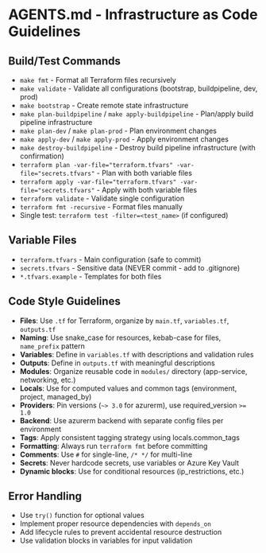 # AGENTS.md - Infrastructure as Code Guidelines

## Build/Test Commands
- `make fmt` - Format all Terraform files recursively
- `make validate` - Validate all configurations (bootstrap, buildpipeline, dev, prod)
- `make bootstrap` - Create remote state infrastructure
- `make plan-buildpipeline` / `make apply-buildpipeline` - Plan/apply build pipeline infrastructure
- `make plan-dev` / `make plan-prod` - Plan environment changes
- `make apply-dev` / `make apply-prod` - Apply environment changes
- `make destroy-buildpipeline` - Destroy build pipeline infrastructure (with confirmation)
- `terraform plan -var-file="terraform.tfvars" -var-file="secrets.tfvars"` - Plan with both variable files
- `terraform apply -var-file="terraform.tfvars" -var-file="secrets.tfvars"` - Apply with both variable files
- `terraform validate` - Validate single configuration
- `terraform fmt -recursive` - Format files manually
- Single test: `terraform test -filter=<test_name>` (if configured)

## Variable Files
- `terraform.tfvars` - Main configuration (safe to commit)
- `secrets.tfvars` - Sensitive data (NEVER commit - add to .gitignore)
- `*.tfvars.example` - Templates for both files

## Code Style Guidelines
- **Files**: Use `.tf` for Terraform, organize by `main.tf`, `variables.tf`, `outputs.tf`
- **Naming**: Use snake_case for resources, kebab-case for files, `name_prefix` pattern
- **Variables**: Define in `variables.tf` with descriptions and validation rules
- **Outputs**: Define in `outputs.tf` with meaningful descriptions
- **Modules**: Organize reusable code in `modules/` directory (app-service, networking, etc.)
- **Locals**: Use for computed values and common tags (environment, project, managed_by)
- **Providers**: Pin versions (`~> 3.0` for azurerm), use required_version `>= 1.0`
- **Backend**: Use azurerm backend with separate config files per environment
- **Tags**: Apply consistent tagging strategy using locals.common_tags
- **Formatting**: Always run `terraform fmt` before committing
- **Comments**: Use `#` for single-line, `/* */` for multi-line
- **Secrets**: Never hardcode secrets, use variables or Azure Key Vault
- **Dynamic blocks**: Use for conditional resources (ip_restrictions, etc.)

## Error Handling
- Use `try()` function for optional values
- Implement proper resource dependencies with `depends_on`
- Add lifecycle rules to prevent accidental resource destruction
- Use validation blocks in variables for input validation